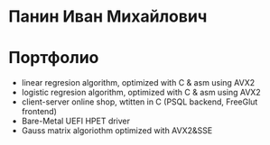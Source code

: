 # Панин Иван Михайлович
# Портфолио

- linear regresion algorithm, optimized with C & asm using AVX2
- logistic regresion algorithm, optimized with C & asm using AVX2
- client-server online shop, wtitten in C (PSQL backend, FreeGlut frontend)
- Bare-Metal UEFI HPET driver
- Gauss matrix algoriothm optimized with AVX2&SSE
